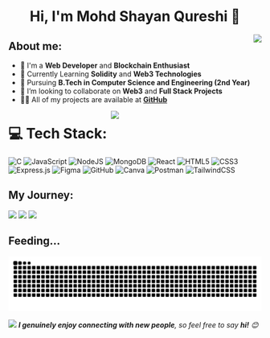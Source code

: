 <h1 align="center">Hi, I'm Mohd Shayan Qureshi 👋</h1>
<img align="right" src="https://visitor-badge.laobi.icu/badge?page_id=MohdShayan.MohdShayan&left_color=royalblue&right_color=black"  />




## About me:
- 🔭 I'm a **Web Developer** and **Blockchain Enthusiast**
- 🌱 Currently Learning **Solidity** and **Web3 Technologies**
- 🌱 Pursuing **B.Tech in Computer Science and Engineering (2nd Year)**
- 👯 I’m looking to collaborate on **Web3** and **Full Stack Projects**
- 👨‍💻 All of my projects are available at [**GitHub**](https://github.com/MohdShayan/)

<img align="right" src="https://octodex.github.com/images/welcometocat.png" width="300">



# 💻 Tech Stack:
 
![C](https://img.shields.io/badge/c-%2300599C.svg?style=for-the-badge&logo=c&logoColor=white) 
![JavaScript](https://img.shields.io/badge/javascript-%23323330.svg?style=for-the-badge&logo=javascript&logoColor=%23F7DF1E) 
![NodeJS](https://img.shields.io/badge/node.js-6DA55F?style=for-the-badge&logo=node.js&logoColor=white) 
![MongoDB](https://img.shields.io/badge/MongoDB-%234ea94b.svg?style=for-the-badge&logo=mongodb&logoColor=white) 
![React](https://img.shields.io/badge/react-%2320232a.svg?style=for-the-badge&logo=react&logoColor=%2361DAFB) 
![HTML5](https://img.shields.io/badge/html5-%23E34F26.svg?style=for-the-badge&logo=html5&logoColor=white) 
![CSS3](https://img.shields.io/badge/css3-%231572B6.svg?style=for-the-badge&logo=css3&logoColor=white) 
![Express.js](https://img.shields.io/badge/express.js-%23404d59.svg?style=for-the-badge&logo=express&logoColor=%2361DAFB) 
![Figma](https://img.shields.io/badge/figma-%23F24E1E.svg?style=for-the-badge&logo=figma&logoColor=white) 
![GitHub](https://img.shields.io/badge/github-%23121011.svg?style=for-the-badge&logo=github&logoColor=white) 
![Canva](https://img.shields.io/badge/Canva-%2300C4CC.svg?style=for-the-badge&logo=Canva&logoColor=white) 
![Postman](https://img.shields.io/badge/Postman-FF6C37?style=for-the-badge&logo=postman&logoColor=white) 
![TailwindCSS](https://img.shields.io/badge/tailwindcss-%2338B2AC.svg?style=for-the-badge&logo=tailwind-css&logoColor=white)




## My Journey:
<div>
  <img width="440px" src="https://github-readme-stats.vercel.app/api?username=MohdShayan&show_icons=true&theme=tokyonight" />
  <img width="385px" src="https://github-readme-stats.vercel.app/api/top-langs/?username=MohdShayan&layout=compact&theme=tokyonight" />

  <img width="385px" src="https://github-readme-streak-stats.herokuapp.com/?user=MohdShayan&theme=tokyonight" />
</div>


## Feeding...
<picture>
  <source media="(prefers-color-scheme: dark)" srcset="https://raw.githubusercontent.com/MohdShayan/MohdShayan/output/github-snake-dark.svg" />
  <source media="(prefers-color-scheme: light)" srcset="https://raw.githubusercontent.com/MohdShayan//MohdShayan/output/github-snake.svg" />
  <img alt="github-snake" src="https://raw.githubusercontent.com/MohdShayan/MohdShayan/output/github-snake.svg" />
</picture>



<img src="https://media.giphy.com/media/LnQjpWaON8nhr21vNW/giphy.gif" width="60"> <em><b>I genuinely enjoy connecting with new people</b>, so feel free to say <b>hi!</b> 😊</em>
